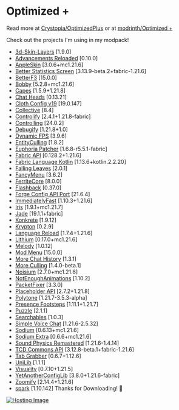 # Optimized +

Read more at [Crystopia/OptimizedPlus](https://github.com/Crystopia/OptimizedPlus?tab=readme-ov-file) or at [modrinth/Optimized +](https://modrinth.com/modpack/optimized-plus)

Check out the projects I'm using in my modpack!

- [3d\-Skin\-Layers](https://modrinth.com/mod/zV5r3pPn) [1\.9\.0]
- [Advancements Reloaded](https://modrinth.com/mod/tLuRLqpa) [0\.10\.0]
- [AppleSkin](https://modrinth.com/mod/EsAfCjCV) [3\.0\.6\+mc1\.21\.6]
- [Better Statistics Screen](https://modrinth.com/mod/n6PXGAoM) [3\.13\.9\-beta\.2\+fabric\-1\.21\.6]
- [BetterF3](https://modrinth.com/mod/8shC1gFX) [15\.0\.0]
- [Bobby](https://modrinth.com/mod/M08ruV16) [5\.2\.8\+mc1\.21\.6]
- [Capes](https://modrinth.com/mod/89Wsn8GD) [1\.5\.9\+1\.21\.8]
- [Chat Heads](https://modrinth.com/mod/Wb5oqrBJ) [0\.13\.21]
- [Cloth Config v19](https://modrinth.com/mod/9s6osm5g) [19\.0\.147]
- [Collective](https://modrinth.com/mod/e0M1UDsY) [8\.4]
- [Controlify](https://modrinth.com/mod/DOUdJVEm) [2\.4\.1\+1\.21\.8\-fabric]
- [Controlling](https://modrinth.com/mod/xv94TkTM) [24\.0\.2]
- [Debugify](https://modrinth.com/mod/QwxR6Gcd) [1\.21\.8\+1\.0]
- [Dynamic FPS](https://modrinth.com/mod/LQ3K71Q1) [3\.9\.6]
- [EntityCulling](https://modrinth.com/mod/NNAgCjsB) [1\.8\.2]
- [Euphoria Patcher](https://modrinth.com/mod/4H6sumDB) [1\.6\.8\-r5\.5\.1\-fabric]
- [Fabric API](https://modrinth.com/mod/P7dR8mSH) [0\.128\.2\+1\.21\.6]
- [Fabric Language Kotlin](https://modrinth.com/mod/Ha28R6CL) [1\.13\.6\+kotlin\.2\.2\.20]
- [Falling Leaves](https://modrinth.com/mod/WhbRG4iK) [2\.0\.1]
- [FancyMenu](https://modrinth.com/mod/Wq5SjeWM) [3\.6\.2]
- [FerriteCore](https://modrinth.com/mod/uXXizFIs) [8\.0\.0]
- [Flashback](https://modrinth.com/mod/4das1Fjq) [0\.37\.0]
- [Forge Config API Port](https://modrinth.com/mod/ohNO6lps) [21\.6\.4]
- [ImmediatelyFast](https://modrinth.com/mod/5ZwdcRci) [1\.10\.3\+1\.21\.6]
- [Iris](https://modrinth.com/mod/YL57xq9U) [1\.9\.1\+mc1\.21\.7]
- [Jade](https://modrinth.com/mod/nvQzSEkH) [19\.1\.1\+fabric]
- [Konkrete](https://modrinth.com/mod/J81TRJWm) [1\.9\.12]
- [Krypton](https://modrinth.com/mod/fQEb0iXm) [0\.2\.9]
- [Language Reload](https://modrinth.com/mod/uLbm7CG6) [1\.7\.4\+1\.21\.6]
- [Lithium](https://modrinth.com/mod/gvQqBUqZ) [0\.17\.0\+mc1\.21\.6]
- [Melody](https://modrinth.com/mod/CVT4pFB2) [1\.0\.12]
- [Mod Menu](https://modrinth.com/mod/mOgUt4GM) [15\.0\.0]
- [More Chat History](https://modrinth.com/mod/8qkXwOnk) [1\.3\.1]
- [More Culling](https://modrinth.com/mod/51shyZVL) [1\.4\.0\-beta\.1]
- [Noisium](https://modrinth.com/mod/KuNKN7d2) [2\.7\.0\+mc1\.21\.6]
- [NotEnoughAnimations](https://modrinth.com/mod/MPCX6s5C) [1\.10\.2]
- [PacketFixer](https://modrinth.com/mod/c7m1mi73) [3\.3\.0]
- [Placeholder API](https://modrinth.com/mod/eXts2L7r) [2\.7\.2\+1\.21\.8]
- [Polytone](https://modrinth.com/mod/3qAYkBMB) [1\.21\.7\-3\.5\.3\-alpha]
- [Presence Footsteps](https://modrinth.com/mod/rcTfTZr3) [1\.11\.1\+1\.21\.7]
- [Puzzle](https://modrinth.com/mod/3IuO68q1) [2\.1\.1]
- [Searchables](https://modrinth.com/mod/fuuu3xnx) [1\.0\.3]
- [Simple Voice Chat](https://modrinth.com/mod/9eGKb6K1) [1\.21\.6\-2\.5\.32]
- [Sodium](https://modrinth.com/mod/AANobbMI) [0\.6\.13\+mc1\.21\.6]
- [Sodium Extra](https://modrinth.com/mod/PtjYWJkn) [0\.6\.6\+mc1\.21\.6]
- [Sound Physics Remastered](https://modrinth.com/mod/qyVF9oeo) [1\.21\.6\-1\.4\.14]
- [TCD Commons API](https://modrinth.com/mod/Eldc1g37) [3\.12\.8\-beta\.1\+fabric\-1\.21\.6]
- [Tab Grabber](https://modrinth.com/mod/AXxtKawg) [0\.6\.7\+1\.12\.6]
- [UniLib](https://modrinth.com/mod/nT86WUER) [1\.1\.1]
- [Visuality](https://modrinth.com/mod/rI0hvYcd) [0\.7\.10\+1\.21\.5]
- [YetAnotherConfigLib](https://modrinth.com/mod/1eAoo2KR) [3\.8\.0\+1\.21\.6\-fabric]
- [Zoomify](https://modrinth.com/mod/w7ThoJFB) [2\.14\.4\+1\.21\.6]
- [spark](https://modrinth.com/mod/l6YH9Als) [1\.10\.142]
Thanks for Downloading! 💓

[![Hosting Image](https://i.imgur.com/dVtPG3Z.png)](https://bit.ly/3WKARvD)
